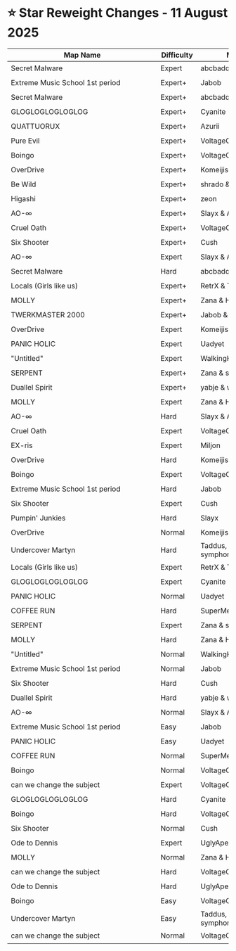 # ⭐ Star Reweight Changes - 11 August 2025

| <div style="width:325px">Map Name</div> | <div style="width:75px">Difficulty</div> | <div style="width:200px">Mapper(s)</div> | <div style="width:175px">Star Rating Change</div> |
|-----|------------|-----------|---------------------------------------------------|
| Secret Malware | Expert | abcbadq, helloiamdaan | ⭐ 13.53 → ⭐ 13.59 |
| Extreme Music School 1st period | Expert+ | Jabob | ⭐ 12.77 → ⭐ 12.42 |
| Secret Malware | Expert+ | abcbadq, helloiamdaan | ⭐ 12.61 → ⭐ 14.2 |
| GLOGLOGLOGLOGLOG | Expert+ | Cyanite | ⭐ 12.46 → ⭐ 12.31 |
| QUATTUORUX | Expert+ | Azurii | ⭐ 12.15 → ⭐ 12.16 |
| Pure Evil | Expert+ | VoltageO & Aquaflee | ⭐ 12.1 → ⭐ 12.12 |
| Boingo | Expert+ | VoltageO | ⭐ 11.9 → ⭐ 11.43 |
| OverDrive | Expert+ | Komeijisan051 | ⭐ 11.23 → ⭐ 11.65 |
| Be Wild | Expert+ | shrado & Bitz | ⭐ 11.17 → ⭐ 11.07 |
| Higashi | Expert+ | zeon | ⭐ 11.1 → ⭐ 11.64 |
| AO-∞ | Expert+ | Slayx & Aquaflee | ⭐ 10.98 → ⭐ 11.51 |
| Cruel Oath | Expert+ | VoltageO | ⭐ 10.62 → ⭐ 11.07 |
| Six Shooter | Expert+ | Cush | ⭐ 10.57 → ⭐ 10.72 |
| AO-∞ | Expert | Slayx & Aquaflee | ⭐ 10.46 → ⭐ 10.91 |
| Secret Malware | Hard | abcbadq & helloiamdaan | ⭐ 10.37 → ⭐ 11.34 |
| Locals (Girls like us) | Expert+ | RetrX & Tranch | ⭐ 10.31 → ⭐ 9.76 |
| MOLLY | Expert+ | Zana & Hener | ⭐ 9.66 → ⭐ 10.16 |
| TWERKMASTER 2000 | Expert+ | Jabob & Bitz | ⭐ 9.44 → ⭐ 10.35 |
| OverDrive | Expert | Komeijisan051 | ⭐ 9.33 → ⭐ 9.61 |
| PANIC HOLIC | Expert | Uadyet | ⭐ 8.7 → ⭐ 9.05 |
| "Untitled" | Expert | WalkingKat | ⭐ 8.62 → ⭐ 8.81 |
| SERPENT | Expert+ | Zana & steeak | ⭐ 8.46 → ⭐ 9.54 |
| Duallel Spirit | Expert+ | yabje & wangyufy | ⭐ 7.88 → ⭐ 8.23 |
| MOLLY | Expert | Zana & Hener | ⭐ 7.87 → ⭐ 8.54 |
| AO-∞ | Hard | Slayx & Aquaflee | ⭐ 7.65 → ⭐ 7.9 |
| Cruel Oath | Expert | VoltageO | ⭐ 7.64 → ⭐ 7.23 |
| EX-ris | Expert | Miljon | ⭐ 7.59 → ⭐ 7.65 |
| OverDrive | Hard | Komeijisan051 | ⭐ 7.48 → ⭐ 7.53 |
| Boingo | Expert | VoltageO | ⭐ 7.39 → ⭐ 8.01 |
| Extreme Music School 1st period | Hard | Jabob | ⭐ 7.37 → ⭐ 8.29 |
| Six Shooter | Expert | Cush | ⭐ 7.08 → ⭐ 7.27 |
| Pumpin' Junkies | Hard | Slayx | ⭐ 6.72 → ⭐ 7.26 |
| OverDrive | Normal | Komeijisan051 | ⭐ 6.47 → ⭐ 6.37 |
| Undercover Martyn | Hard | Taddus, Tseska & symphonic | ⭐ 6.44 → ⭐ 6.71 |
| Locals (Girls like us) | Expert | RetrX & Tranch | ⭐ 6.4 → ⭐ 6.86 |
| GLOGLOGLOGLOGLOG | Expert | Cyanite | ⭐ 6.12 → ⭐ 7.82 |
| PANIC HOLIC | Normal | Uadyet | ⭐ 5.85 → ⭐ 6.97 |
| COFFEE RUN | Hard | SuperMemer417 | ⭐ 5.76 → ⭐ 6.79 |
| SERPENT | Expert | Zana & steeak | ⭐ 5.67 → ⭐ 7.41 |
| MOLLY | Hard | Zana & Hener | ⭐ 5.57 → ⭐ 5.71 |
| "Untitled" | Normal | WalkingKat | ⭐ 5.4 → ⭐ 6.85 |
| Extreme Music School 1st period | Normal | Jabob | ⭐ 5.38 → ⭐ 6.37 |
| Six Shooter | Hard | Cush | ⭐ 5.12 → ⭐ 5.2 |
| Duallel Spirit | Hard | yabje & wangyufy | ⭐ 4.91 → ⭐ 4.96 |
| AO-∞ | Normal | Slayx & Aquaflee | ⭐ 4.77 → ⭐ 5.72 |
| Extreme Music School 1st period | Easy | Jabob | ⭐ 4.65 → ⭐ 6.5 |
| PANIC HOLIC | Easy | Uadyet | ⭐ 4.64 → ⭐ 5.39 |
| COFFEE RUN | Normal | SuperMemer417 | ⭐ 4.63 → ⭐ 5.63 |
| Boingo | Normal | VoltageO | ⭐ 4.53 → ⭐ 5.33 |
| can we change the subject | Expert | VoltageO | ⭐ 4.51 → ⭐ 4.56 |
| GLOGLOGLOGLOGLOG | Hard | Cyanite | ⭐ 4.44 → ⭐ 5.79 |
| Boingo | Hard | VoltageO | ⭐ 4.33 → ⭐ 5.98 |
| Six Shooter | Normal | Cush | ⭐ 3.98 → ⭐ 4.68 |
| Ode to Dennis | Expert | UglyApe | ⭐ 3.85 → ⭐ 5.85 |
| MOLLY | Normal | Zana & Hener | ⭐ 3.78 → ⭐ 4.53 |
| can we change the subject | Hard | VoltageO | ⭐ 3.67 → ⭐ 4.02 |
| Ode to Dennis | Hard | UglyApe | ⭐ 3.67 → ⭐ 4.93 |
| Boingo | Easy | VoltageO | ⭐ 3.37 → ⭐ 4.0 |
| Undercover Martyn | Easy | Taddus, Tseska, symphonic | ⭐ 3.27 → ⭐ 3.42 |
| can we change the subject | Normal | VoltageO | ⭐ 2.98 → ⭐ 3.12 |